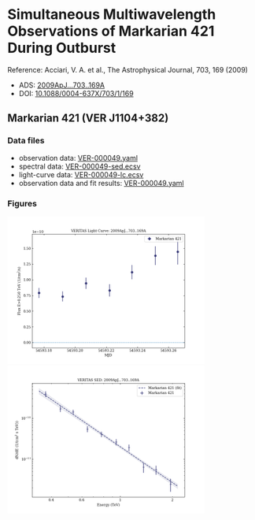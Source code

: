 # Simultaneous Multiwavelength Observations of Markarian 421 During Outburst

Reference:
Acciari, V. A. et al., The Astrophysical Journal, 703, 169 (2009)

- ADS: [2009ApJ...703..169A](http://adsabs.harvard.edu/abs/2009ApJ...703..169A)
- DOI: [10.1088/0004-637X/703/1/169](https://doi.org/10.1088/0004-637X/703/1/169)

## Markarian 421 (VER J1104+382)
### Data files

- observation data: [VER-000049.yaml](VER-000049.yaml)
- spectral data: [VER-000049-sed.ecsv](VER-000049-sed.ecsv)
- light-curve data: [VER-000049-lc.ecsv](VER-000049-lc.ecsv)
- observation data and fit results: [VER-000049.yaml](VER-000049.yaml)


### Figures

<img src="figures/2009ApJ...703..169A-VER-49-1-lc.png" alt="drawing" width="400"/>
<img src="figures/2009ApJ...703..169A-VER-49-1-sed.png" alt="drawing" width="400"/>
